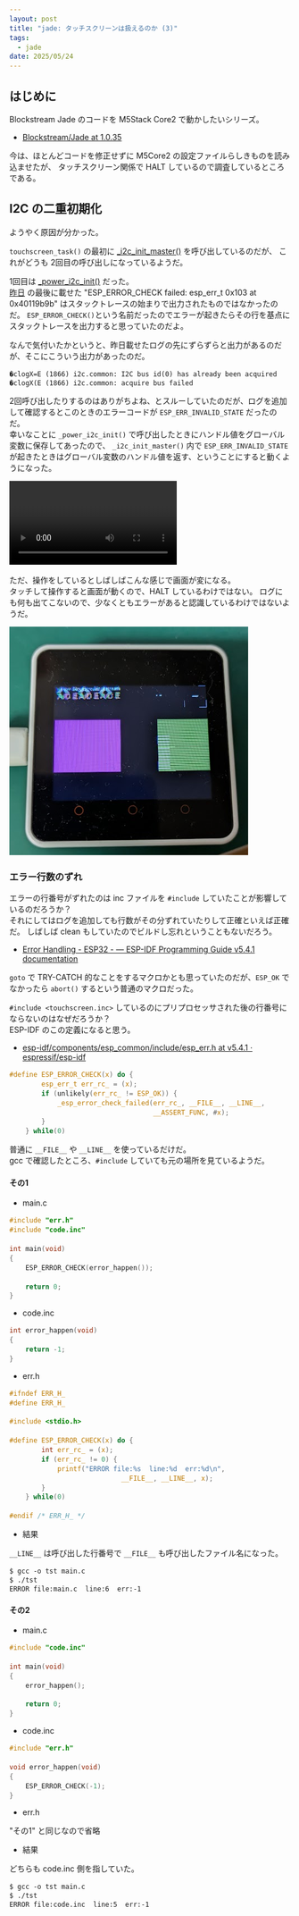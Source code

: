 ```yaml
---
layout: post
title: "jade: タッチスクリーンは扱えるのか (3)"
tags:
  - jade
date: 2025/05/24
---
```


## はじめに

Blockstream Jade のコードを M5Stack Core2 で動かしたいシリーズ。

* [Blockstream/Jade at 1.0.35](https://github.com/Blockstream/Jade/tree/1.0.35)

今は、ほとんどコードを修正せずに M5Core2 の設定ファイルらしきものを読み込ませたが、
タッチスクリーン関係で HALT しているので調査しているところである。

## I2C の二重初期化

ようやく原因が分かった。

`touchscreen_task()` の最初に [_i2c_init_master()](https://github.com/Blockstream/Jade/blob/1.0.35/main/input/touchscreen.inc#L49-L50) を呼び出しているのだが、
これがどうも 2回目の呼び出しになっているようだ。  

1回目は [_power_i2c_init()](https://github.com/Blockstream/Jade/blob/1.0.35/main/power/i2c.inc#L65) だった。  
[昨日](20250523-m5.md) の最後に載せた "ESP_ERROR_CHECK failed: esp_err_t 0x103 at 0x40119b9b" はスタックトレースの始まりで出力されたものではなかったのだ。
`ESP_ERROR_CHECK()`という名前だったのでエラーが起きたらその行を基点にスタックトレースを出力すると思っていたのだよ。

なんで気付いたかというと、昨日載せたログの先にずらずらと出力があるのだが、そこにこういう出力があったのだ。

```log
�clogX=E (1866) i2c.common: I2C bus id(0) has already been acquired
�clogX(E (1866) i2c.common: acquire bus failed
```

2回呼び出したりするのはありがちよね、とスルーしていたのだが、ログを追加して確認するとこのときのエラーコードが `ESP_ERR_INVALID_STATE` だったのだ。  
幸いなことに `_power_i2c_init()` で呼び出したときにハンドル値をグローバル変数に保存してあったので、
`_i2c_init_master()` 内で `ESP_ERR_INVALID_STATE` が起きたときはグローバル変数のハンドル値を返す、ということにすると動くようになった。

<video controls>
  <source src="images/20250524a-1.mp4" type="video/mp4" />
</video>

ただ、操作をしているとしばしばこんな感じで画面が変になる。  
タッチして操作すると画面が動くので、HALT しているわけではない。
ログにも何も出てこないので、少なくともエラーがあると認識しているわけではないようだ。

![image](images/20250524a-2.png)

### エラー行数のずれ

エラーの行番号がずれたのは inc ファイルを `#include` していたことが影響しているのだろうか？  
それにしてはログを追加しても行数がその分ずれていたりして正確といえば正確だ。
しばしば clean もしていたのでビルドし忘れということもないだろう。

* [Error Handling - ESP32 - — ESP-IDF Programming Guide v5.4.1 documentation](https://docs.espressif.com/projects/esp-idf/en/stable/esp32/api-guides/error-handling.html#esp-error-check-macro)

`goto` で TRY-CATCH 的なことをするマクロかとも思っていたのだが、`ESP_OK` でなかったら `abort()` するという普通のマクロだった。

`#include <touchscreen.inc>` しているのにプリプロセッサされた後の行番号にならないのはなぜだろうか？  
ESP-IDF のこの定義になると思う。

* [esp-idf/components/esp_common/include/esp_err.h at v5.4.1 · espressif/esp-idf](https://github.com/espressif/esp-idf/blob/v5.4.1/components/esp_common/include/esp_err.h#L115-L121)

```c
#define ESP_ERROR_CHECK(x) do {                                         \
        esp_err_t err_rc_ = (x);                                        \
        if (unlikely(err_rc_ != ESP_OK)) {                              \
            _esp_error_check_failed(err_rc_, __FILE__, __LINE__,        \
                                    __ASSERT_FUNC, #x);                 \
        }                                                               \
    } while(0)
```

普通に `__FILE__` や `__LINE__` を使っているだけだ。  
gcc で確認したところ、`#include` していても元の場所を見ているようだ。

#### その1

* main.c

```c
#include "err.h"
#include "code.inc"

int main(void)
{
    ESP_ERROR_CHECK(error_happen());

    return 0;
}
```

* code.inc

```c
int error_happen(void)
{
    return -1;
}
```

* err.h

```c
#ifndef ERR_H_
#define ERR_H_

#include <stdio.h>

#define ESP_ERROR_CHECK(x) do {                                         \
        int err_rc_ = (x);                                              \
        if (err_rc_ != 0) {                                             \
            printf("ERROR file:%s  line:%d  err:%d\n",                  \
                            __FILE__, __LINE__, x);                     \
        }                                                               \
    } while(0)

#endif /* ERR_H_ */
```

* 結果

`__LINE__` は呼び出した行番号で `__FILE__` も呼び出したファイル名になった。

```console
$ gcc -o tst main.c
$ ./tst
ERROR file:main.c  line:6  err:-1
```

#### その2

* main.c

```c
#include "code.inc"

int main(void)
{
    error_happen();

    return 0;
}
```

* code.inc

```c
#include "err.h"

void error_happen(void)
{
    ESP_ERROR_CHECK(-1);
}
```


* err.h

"その1" と同じなので省略

* 結果

どちらも code.inc 側を指していた。

```console
$ gcc -o tst main.c
$ ./tst
ERROR file:code.inc  line:5  err:-1
```

